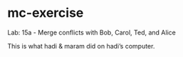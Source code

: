 # mc-exercise
Lab: 15a - Merge conflicts with Bob, Carol, Ted, and Alice

This is what hadi & maram did on hadi’s computer.
